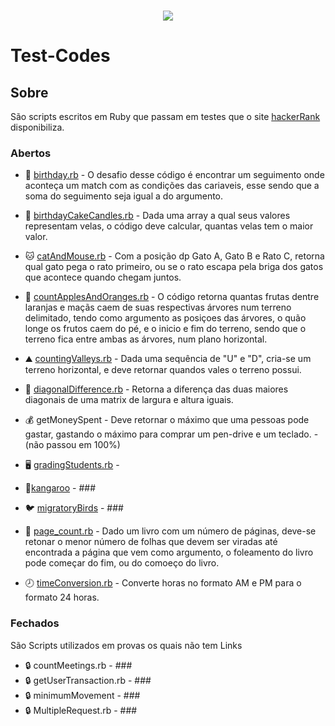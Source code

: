 <h1 align="center">
  <img src="https://ik.imagekit.io/795unnjv9m/Meu_portifolio_-_RubyScript_AifryQt18.png">
</h1>

# Test-Codes

## Sobre

São scripts escritos em Ruby que passam em testes que o site [hackerRank](https://www.hackerrank.com) disponibiliza.

### Abertos

- 🎂 [birthday.rb](https://www.hackerrank.com/challenges/the-birthday-bar/problem) - O desafio desse código é encontrar um seguimento onde aconteça um match com as condições das cariaveis, esse sendo que a soma do seguimento seja igual a do argumento.
 
- 🎂 [birthdayCakeCandles.rb](https://www.hackerrank.com/challenges/birthday-cake-candles/problem) - Dada uma array a qual seus valores representam velas, o código deve calcular, quantas velas tem o maior valor.

- 🐱 [catAndMouse.rb](https://www.hackerrank.com/challenges/cats-and-a-mouse/problem) - Com a posição dp Gato A, Gato B e Rato C, retorna qual gato pega o rato primeiro, ou se o rato escapa pela briga dos gatos que acontece quando chegam juntos.

- 🍎 [countApplesAndOranges.rb](https://www.hackerrank.com/challenges/apple-and-orange/problem) - O código retorna quantas frutas dentre laranjas e maçãs caem de suas respectivas árvores num terreno delimitado, tendo como argumento as posiçoes das árvores, o quão longe os frutos caem do pé, e o inicio e fim do terreno, sendo que o terreno fica entre ambas as árvores, num plano horizontal.

- ⛰ [countingValleys.rb](https://www.hackerrank.com/challenges/counting-valleys/problem?h_l=interview&playlist_slugs%5B%5D=interview-preparation-kit&playlist_slugs%5B%5D=warmup) - Dada uma sequência de "U" e "D", cria-se um terreno horizontal, e deve retornar quandos vales o terreno possui.

- 🔢 [diagonalDifference.rb](https://www.hackerrank.com/challenges/diagonal-difference/problem?h_r=next-challenge&h_v=zen&h_r=next-challenge&h_v=zen) - Retorna a diferença das duas maiores diagonais de uma matrix de largura e altura iguais.

- 💰 getMoneySpent - Deve retornar o máximo que uma pessoas pode gastar, gastando o máximo para comprar um pen-drive e um teclado. - (não passou em 100%)

- 🖥 [gradingStudents.rb](https://www.hackerrank.com/challenges/grading/problem?utm_campaign=challenge-recommendation&utm_medium=email&utm_source=24-hour-campaign) - 

- 🦘[kangaroo](https://www.hackerrank.com/challenges/kangaroo/problem) - ###

- 🐦 [migratoryBirds](https://www.hackerrank.com/challenges/migratory-birds/problem) - ###

- 📰 [page_count.rb](https://www.hackerrank.com/challenges/drawing-book/problem) - Dado um livro com um número de páginas, deve-se retonar o menor número de folhas que devem ser viradas até encontrada a página que vem como argumento, o foleamento do livro pode começar do fim, ou do comoeço do livro.

- 🕗 [timeConversion.rb](https://www.hackerrank.com/challenges/time-conversion/problem?utm_campaign=challenge-recommendation&utm_medium=email&utm_source=24-hour-campaign) - Converte horas no formato AM e PM para o formato 24 horas.

### Fechados

São Scripts utilizados em provas os quais não tem Links

- 🔒 countMeetings.rb - ###
- 🔒 getUserTransaction.rb - ###
- 🔒 minimumMovement - ###
- 🔒 MultipleRequest.rb - ###